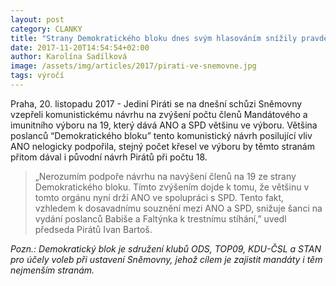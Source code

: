 ```yaml
---
layout: post
category: CLANKY
title: "Strany Demokratického bloku dnes svým hlasováním snížily pravděpodobnost vydání Babiše a Faltýnka"
date: 2017-11-20T14:54:54+02:00
author: Karolína Sadílková
image: /assets/img/articles/2017/pirati-ve-snemovne.jpg
tags: výročí
---
```


Praha, 20. listopadu 2017 - Jediní Piráti se na dnešní schůzi Sněmovny vzepřeli komunistickému návrhu na zvýšení počtu členů Mandátového a imunitního výboru na 19, který dává ANO a SPD většinu ve výboru. Většina poslanců “Demokratického bloku” tento komunistický návrh posilující vliv ANO nelogicky podpořila, stejný počet křesel ve výboru by těmto stranám přitom dával i původní návrh Pirátů při počtu 18.  

> „Nerozumím podpoře návrhu na navýšení členů na 19 ze strany Demokratického bloku. Tímto zvýšením dojde k tomu, že většinu v tomto orgánu nyní drží ANO ve spolupráci s SPD. Tento fakt, vzhledem k dosavadnímu souznění mezi ANO a SPD, snižuje šanci na vydání poslanců Babiše a Faltýnka k trestnímu stíhání,” uvedl předseda Pirátů Ivan Bartoš.

*Pozn.: Demokratický blok je sdružení klubů ODS, TOP09, KDU-ČSL a STAN pro účely voleb při ustavení Sněmovny, jehož cílem je zajistit mandáty i těm nejmenším stranám.*
